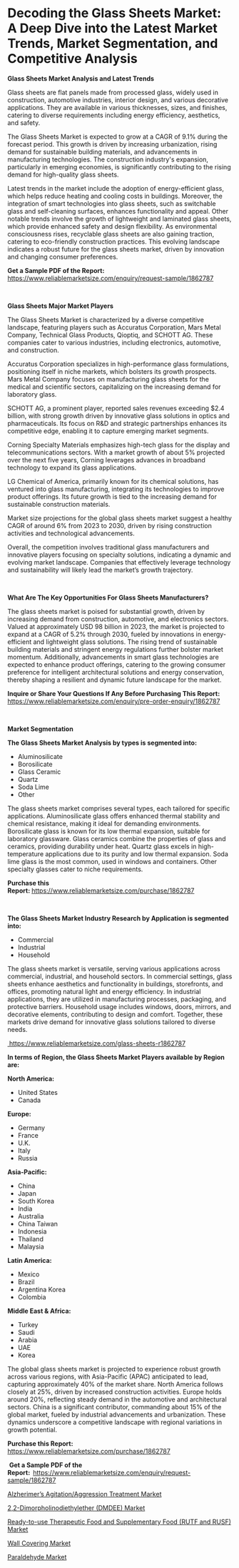 <p><h1>Decoding the Glass Sheets Market: A Deep Dive into the Latest Market Trends, Market Segmentation, and Competitive Analysis</h1></p><p><strong>Glass Sheets Market Analysis and Latest Trends</strong></p>
<p><p>Glass sheets are flat panels made from processed glass, widely used in construction, automotive industries, interior design, and various decorative applications. They are available in various thicknesses, sizes, and finishes, catering to diverse requirements including energy efficiency, aesthetics, and safety.</p><p>The Glass Sheets Market is expected to grow at a CAGR of 9.1% during the forecast period. This growth is driven by increasing urbanization, rising demand for sustainable building materials, and advancements in manufacturing technologies. The construction industry's expansion, particularly in emerging economies, is significantly contributing to the rising demand for high-quality glass sheets.</p><p>Latest trends in the market include the adoption of energy-efficient glass, which helps reduce heating and cooling costs in buildings. Moreover, the integration of smart technologies into glass sheets, such as switchable glass and self-cleaning surfaces, enhances functionality and appeal. Other notable trends involve the growth of lightweight and laminated glass sheets, which provide enhanced safety and design flexibility. As environmental consciousness rises, recyclable glass sheets are also gaining traction, catering to eco-friendly construction practices. This evolving landscape indicates a robust future for the glass sheets market, driven by innovation and changing consumer preferences.</p></p>
<p><strong>Get a Sample PDF of the Report:&nbsp;</strong> <a href="https://www.reliablemarketsize.com/enquiry/request-sample/1862787?utm_campaign=2218&utm_medium=2&utm_source=Github&utm_content=ia&utm_term=30012025&utm_id=glass-sheets">https://www.reliablemarketsize.com/enquiry/request-sample/1862787</a></p>
<p>&nbsp;</p>
<p><strong>Glass Sheets Major Market Players</strong></p>
<p><p>The Glass Sheets Market is characterized by a diverse competitive landscape, featuring players such as Accuratus Corporation, Mars Metal Company, Technical Glass Products, Qioptiq, and SCHOTT AG. These companies cater to various industries, including electronics, automotive, and construction. </p><p>Accuratus Corporation specializes in high-performance glass formulations, positioning itself in niche markets, which bolsters its growth prospects. Mars Metal Company focuses on manufacturing glass sheets for the medical and scientific sectors, capitalizing on the increasing demand for laboratory glass.</p><p>SCHOTT AG, a prominent player, reported sales revenues exceeding $2.4 billion, with strong growth driven by innovative glass solutions in optics and pharmaceuticals. Its focus on R&D and strategic partnerships enhances its competitive edge, enabling it to capture emerging market segments.</p><p>Corning Specialty Materials emphasizes high-tech glass for the display and telecommunications sectors. With a market growth of about 5% projected over the next five years, Corning leverages advances in broadband technology to expand its glass applications.</p><p>LG Chemical of America, primarily known for its chemical solutions, has ventured into glass manufacturing, integrating its technologies to improve product offerings. Its future growth is tied to the increasing demand for sustainable construction materials.</p><p>Market size projections for the global glass sheets market suggest a healthy CAGR of around 6% from 2023 to 2030, driven by rising construction activities and technological advancements. </p><p>Overall, the competition involves traditional glass manufacturers and innovative players focusing on specialty solutions, indicating a dynamic and evolving market landscape. Companies that effectively leverage technology and sustainability will likely lead the market’s growth trajectory.</p></p>
<p>&nbsp;</p>
<p><strong>What Are The Key Opportunities For Glass Sheets Manufacturers?</strong></p>
<p><p>The glass sheets market is poised for substantial growth, driven by increasing demand from construction, automotive, and electronics sectors. Valued at approximately USD 98 billion in 2023, the market is projected to expand at a CAGR of 5.2% through 2030, fueled by innovations in energy-efficient and lightweight glass solutions. The rising trend of sustainable building materials and stringent energy regulations further bolster market momentum. Additionally, advancements in smart glass technologies are expected to enhance product offerings, catering to the growing consumer preference for intelligent architectural solutions and energy conservation, thereby shaping a resilient and dynamic future landscape for the market.</p></p>
<p><strong>Inquire or Share Your Questions If Any Before Purchasing This Report:</strong> <a href="https://www.reliablemarketsize.com/enquiry/pre-order-enquiry/1862787?utm_campaign=2218&utm_medium=2&utm_source=Github&utm_content=ia&utm_term=30012025&utm_id=glass-sheets">https://www.reliablemarketsize.com/enquiry/pre-order-enquiry/1862787</a></p>
<p>&nbsp;</p>
<p><strong>Market Segmentation</strong></p>
<p><strong>The Glass Sheets Market Analysis by types is segmented into:</strong></p>
<p><ul><li>Aluminosilicate</li><li>Borosilicate</li><li>Glass Ceramic</li><li>Quartz</li><li>Soda Lime</li><li>Other</li></ul></p>
<p><p>The glass sheets market comprises several types, each tailored for specific applications. Aluminosilicate glass offers enhanced thermal stability and chemical resistance, making it ideal for demanding environments. Borosilicate glass is known for its low thermal expansion, suitable for laboratory glassware. Glass ceramics combine the properties of glass and ceramics, providing durability under heat. Quartz glass excels in high-temperature applications due to its purity and low thermal expansion. Soda lime glass is the most common, used in windows and containers. Other specialty glasses cater to niche requirements.</p></p>
<p><strong>Purchase this Report:&nbsp;</strong><a href="https://www.reliablemarketsize.com/purchase/1862787?utm_campaign=2218&utm_medium=2&utm_source=Github&utm_content=ia&utm_term=30012025&utm_id=glass-sheets">https://www.reliablemarketsize.com/purchase/1862787</a></p>
<p>&nbsp;</p>
<p><strong>The Glass Sheets Market Industry Research by Application is segmented into:</strong></p>
<p><ul><li>Commercial</li><li>Industrial</li><li>Household</li></ul></p>
<p><p>The glass sheets market is versatile, serving various applications across commercial, industrial, and household sectors. In commercial settings, glass sheets enhance aesthetics and functionality in buildings, storefronts, and offices, promoting natural light and energy efficiency. In industrial applications, they are utilized in manufacturing processes, packaging, and protective barriers. Household usage includes windows, doors, mirrors, and decorative elements, contributing to design and comfort. Together, these markets drive demand for innovative glass solutions tailored to diverse needs.</p></p>
<p><a href="https://www.reliablemarketsize.com/glass-sheets-r1862787?utm_campaign=2218&utm_medium=2&utm_source=Github&utm_content=ia&utm_term=30012025&utm_id=glass-sheets">&nbsp;https://www.reliablemarketsize.com/glass-sheets-r1862787</a></p>
<p><strong>In terms of Region, the Glass Sheets Market Players available by Region are:</strong></p>
<p>
    <p> <strong> North America: </strong>
        <ul>
            <li>United States</li>
            <li>Canada</li>
        </ul>
        </p> 
    <p> <strong> Europe: </strong>
        <ul>
            <li>Germany</li>
            <li>France</li>
            <li>U.K.</li>
            <li>Italy</li>
            <li>Russia</li>
        </ul>
        </p> 
    <p> <strong> Asia-Pacific: </strong>
        <ul>
            <li>China</li>
            <li>Japan</li>
            <li>South Korea</li>
            <li>India</li>
            <li>Australia</li>
            <li>China Taiwan</li>
            <li>Indonesia</li>
            <li>Thailand</li>
            <li>Malaysia</li>
        </ul>
        </p> 
    <p> <strong> Latin America: </strong>
        <ul>
            <li>Mexico</li>
            <li>Brazil</li>
            <li>Argentina Korea</li>
            <li>Colombia</li>
        </ul>
        </p> 
    <p> <strong> Middle East & Africa: </strong>
        <ul>
            <li>Turkey</li>
            <li>Saudi</li>
            <li>Arabia</li>
            <li>UAE</li>
            <li>Korea</li>
        </ul>
    </p>
    </p>
<p><p>The global glass sheets market is projected to experience robust growth across various regions, with Asia-Pacific (APAC) anticipated to lead, capturing approximately 40% of the market share. North America follows closely at 25%, driven by increased construction activities. Europe holds around 20%, reflecting steady demand in the automotive and architectural sectors. China is a significant contributor, commanding about 15% of the global market, fueled by industrial advancements and urbanization. These dynamics underscore a competitive landscape with regional variations in growth potential.</p></p>
<p><strong>Purchase this Report: </strong><a href="https://www.reliablemarketsize.com/purchase/1862787?utm_campaign=2218&utm_medium=2&utm_source=Github&utm_content=ia&utm_term=30012025&utm_id=glass-sheets">https://www.reliablemarketsize.com/purchase/1862787</a></p>
<p>&nbsp;<strong>Get a Sample PDF of the Report:&nbsp;&nbsp;</strong><a href="https://www.reliablemarketsize.com/enquiry/request-sample/1862787?utm_campaign=2218&utm_medium=2&utm_source=Github&utm_content=ia&utm_term=30012025&utm_id=glass-sheets">https://www.reliablemarketsize.com/enquiry/request-sample/1862787</a></p>
<p><strong></strong></p>
<p><p><a href="https://www.linkedin.com/pulse/alzherimers-agitationaggression-treatment-market-size-continuously-ldgnf?utm_campaign=2218&utm_medium=2&utm_source=Github&utm_content=ia&utm_term=30012025&utm_id=glass-sheets">Alzherimer’s Agitation/Aggression Treatment Market</a></p><p><a href="https://www.linkedin.com/pulse/anticipated-cagr-8-22-dimorpholinodiethylether-dmdee-market-analysis-ltqtf?utm_campaign=2218&utm_medium=2&utm_source=Github&utm_content=ia&utm_term=30012025&utm_id=glass-sheets">2,2-Dimorpholinodiethylether (DMDEE) Market</a></p><p><a href="https://www.linkedin.com/pulse/ready-to-use-therapeutic-food-supplementary-rutf-rusf-ncube?utm_campaign=2218&utm_medium=2&utm_source=Github&utm_content=ia&utm_term=30012025&utm_id=glass-sheets">Ready-to-use Therapeutic Food and Supplementary Food (RUTF and RUSF) Market</a></p><p><a href="https://github.com/flnordan65e0/Market-Research-Report-List-1/blob/main/wall-covering-market.md?utm_campaign=2218&utm_medium=2&utm_source=Github&utm_content=ia&utm_term=30012025&utm_id=glass-sheets">Wall Covering Market</a></p><p><a href="https://github.com/rodinayygacklezi/Market-Research-Report-List-1/blob/main/paraldehyde-market.md?utm_campaign=2218&utm_medium=2&utm_source=Github&utm_content=ia&utm_term=30012025&utm_id=glass-sheets">Paraldehyde Market</a></p></p>